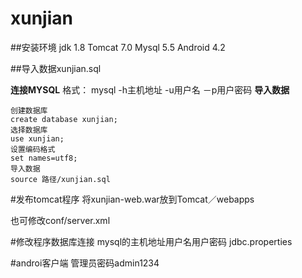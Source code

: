 # xunjian

##安装环境
jdk 1.8
Tomcat 7.0
Mysql 5.5
Android 4.2

##导入数据xunjian.sql

**连接MYSQL**
 格式： mysql -h主机地址 -u用户名 －p用户密码
**导入数据**
```
创建数据库
create database xunjian;
选择数据库
use xunjian;
设置编码格式
set names=utf8;
导入数据
source 路径/xunjian.sql
```

#发布tomcat程序
将xunjian-web.war放到Tomcat／webapps

也可修改conf/server.xml
<Context docBase="路径/xunjian-web" path="/xunjian-web" reloadable="true" source="org.eclipse.jst.jee.server:xunjian-web"/>

#修改程序数据库连接
mysql的主机地址用户名用户密码
jdbc.properties

#androi客户端
管理员密码admin1234


